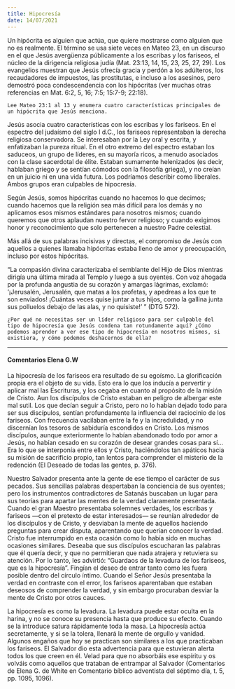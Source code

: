 ```yaml
---
title: Hipocresía
date: 14/07/2021
---
```


Un hipócrita es alguien que actúa, que quiere mostrarse como alguien que no es realmente. El término se usa siete veces en Mateo 23, en un discurso en el que Jesús avergüenza públicamente a los escribas y los fariseos, el núcleo de la dirigencia religiosa judía (Mat. 23:13, 14, 15, 23, 25, 27, 29). Los evangelios muestran que Jesús ofrecía gracia y perdón a los adúlteros, los recaudadores de impuestos, las prostitutas, e incluso a los asesinos, pero demostró poca condescendencia con los hipócritas (ver muchas otras referencias en Mat. 6:2, 5, 16; 7:5; 15:7-9; 22:18).

`Lee Mateo 23:1 al 13 y enumera cuatro características principales de un hipócrita que Jesús menciona.`

Jesús asocia cuatro características con los escribas y los fariseos. En el espectro del judaísmo del siglo I d.C., los fariseos representaban la derecha religiosa conservadora. Se interesaban por la Ley oral y escrita, y enfatizaban la pureza ritual. En el otro extremo del espectro estaban los saduceos, un grupo de líderes, en su mayoría ricos, a menudo asociados con la clase sacerdotal de élite. Estaban sumamente helenizados (es decir, hablaban griego y se sentían cómodos con la filosofía griega), y no creían en un juicio ni en una vida futura. Los podríamos describir como liberales. Ambos grupos eran culpables de hipocresía.

Según Jesús, somos hipócritas cuando no hacemos lo que decimos; cuando hacemos que la religión sea más difícil para los demás y no aplicamos esos mismos estándares para nosotros mismos; cuando queremos que otros aplaudan nuestro fervor religioso; y cuando exigimos honor y reconocimiento que solo pertenecen a nuestro Padre celestial.

Más allá de sus palabras incisivas y directas, el compromiso de Jesús con aquellos a quienes llamaba hipócritas estaba lleno de amor y preocupación, incluso por estos hipócritas.

“La compasión divina caracterizaba el semblante del Hijo de Dios mientras dirigía una última mirada al Templo y luego a sus oyentes. Con voz ahogada por la profunda angustia de su corazón y amargas lágrimas, exclamó: ‘¡Jerusalén, Jerusalén, que matas a los profetas, y apedreas a los que te son enviados! ¡Cuántas veces quise juntar a tus hijos, como la gallina junta sus polluelos debajo de las alas, y no quisiste!’ ” (DTG 572).

`¿Por qué no necesitas ser un líder religioso para ser culpable del tipo de hipocresía que Jesús condena tan rotundamente aquí? ¿Cómo podemos aprender a ver ese tipo de hipocresía en nosotros mismos, si existiera, y cómo podemos deshacernos de ella?`

---

#### Comentarios Elena G.W

La hipocresía de los fariseos era resultado de su egoísmo. La glorificación propia era el objeto de su vida. Esto era lo que los inducía a pervertir y aplicar mal las Escrituras, y los cegaba en cuanto al propósito de la misión de Cristo. Aun los discípulos de Cristo estaban en peligro de albergar este mal sutil. Los que decían seguir a Cristo, pero no lo habían dejado todo para ser sus discípulos, sentían profundamente la influencia del raciocinio de los fariseos. Con frecuencia vacilaban entre la fe y la incredulidad, y no discernían los tesoros de sabiduría escondidos en Cristo. Los mismos discípulos, aunque exteriormente lo habían abandonado todo por amor a Jesús, no habían cesado en su corazón de desear grandes cosas para sí… Era lo que se interponía entre ellos y Cristo, haciéndolos tan apáticos hacia su misión de sacrificio propio, tan lentos para comprender el misterio de la redención (El Deseado de todas las gentes, p. 376).

Nuestro Salvador presenta ante la gente de ese tiempo el carácter de sus pecados. Sus sencillas palabras despertaban la conciencia de sus oyentes; pero los instrumentos contradictores de Satanás buscaban un lugar para sus teorías para apartar las mentes de la verdad claramente presentada. Cuando el gran Maestro presentaba solemnes verdades, los escribas y fariseos —con el pretexto de estar interesados— se reunían alrededor de los discípulos y de Cristo, y desviaban la mente de aquellos haciendo preguntas para crear disputa, aparentando que querían conocer la verdad. Cristo fue interrumpido en esta ocasión como lo había sido en muchas ocasiones similares. Deseaba que sus discípulos escucharan las palabras que él quería decir, y que no permitieran que nada atrajera y retuviera su atención. Por lo tanto, les advirtió: “Guardaos de la levadura de los fariseos, que es la hipocresía”. Fingían el deseo de entrar tanto como les fuera posible dentro del círculo íntimo. Cuando el Señor Jesús presentaba la verdad en contraste con el error, los fariseos aparentaban que estaban deseosos de comprender la verdad, y sin embargo procuraban desviar la mente de Cristo por otros cauces.

La hipocresía es como la levadura. La levadura puede estar oculta en la harina, y no se conoce su presencia hasta que produce su efecto. Cuando se la introduce satura rápidamente toda la masa. La hipocresía actúa secretamente, y si se la tolera, llenará la mente de orgullo y vanidad. Algunos engaños que hoy se practican son similares a los que practicaban los fariseos. El Salvador dio esta advertencia para que estuvieran alerta todos los que creen en él. Velad para que no absorbáis ese espíritu y os volváis como aquellos que trataban de entrampar al Salvador (Comentarios de Elena G. de White en Comentario bíblico adventista del séptimo día, t. 5, pp. 1095, 1096).